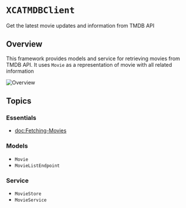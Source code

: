 # ``XCATMDBClient``

Get the latest movie updates and information from TMDB API

## Overview

This framework provides models and service for retrieving movies from TMDB API. It uses ``Movie`` as a representation of movie with all related information

![Overview](overview.png)

## Topics

### Essentials
- <doc:Fetching-Movies>

### Models

- ``Movie``
- ``MovieListEndpoint``

### Service

- ``MovieStore``
- ``MovieService``


